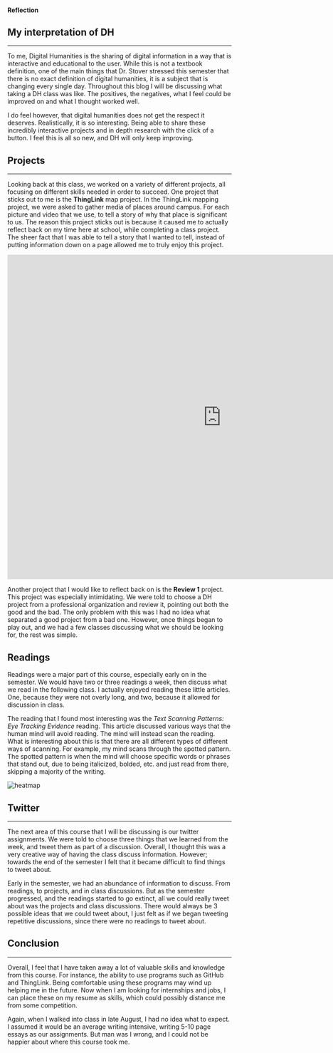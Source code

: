 #### Reflection


## My interpretation of DH

---

To me, Digital Humanities is the sharing of digital information in a way that is interactive and educational to the user. While this is not a textbook definition, one of the main things that Dr. Stover stressed this semester that there is no exact definition of digital humanities, it is a subject that is changing every single day. Throughout this blog I will be discussing what taking a DH class was like. The positives, the negatives, what I feel could be improved on and what I thought worked well.

I do feel however, that digital humanities does not get the respect it deserves. Realistically, it is so interesting. Being able to share these incredibly interactive projects and in depth research with the click of a button. I feel this is all so new, and DH will only keep improving. 

## Projects

---

Looking back at this class, we worked on a variety of different projects, all focusing on different skills needed in order to succeed. One project that sticks out to me is the **ThingLink** map project. In the ThingLink mapping project, we were asked to gather media of places around campus. For each picture and video that we use, to tell a story of why that place is significant to us. The reason this project sticks out is because it caused me to actually reflect back on my time here at school, while completing a class project. The sheer fact that I was able to tell a story that I wanted to tell, instead of putting information down on a page allowed me to truly enjoy this project.

<iframe width="960" height="729.2193308550186" data-original-width="1614" data-original-height="1226" src="https://www.thinglink.com/card/1499043654310821891" type="text/html" frameborder="0" webkitallowfullscreen mozallowfullscreen allowfullscreen scrolling="no"></iframe><script async src="//cdn.thinglink.me/jse/responsive.js"></script>

Another project that I would like to reflect back on is the **Review 1** project. This project was especially intimidating. We were told to choose a DH project from a professional organization and review it, pointing out both the good and the bad. The only problem with this was I had no idea what separated a good project from a bad one. However, once things began to play out, and we had a few classes discussing what we should be looking for, the rest was simple.  

## Readings

Readings were a major part of this course, especially early on in the semester. We would have two or three readings a week, then discuss what we read in the following class. I actually enjoyed reading these little articles. One, because they were not overly long, and two, because it allowed for discussion in class. 

The reading that I found most interesting was the _Text Scanning Patterns: Eye Tracking Evidence_ reading. This article discussed various ways that the human mind will avoid reading. The mind will instead scan the reading. What is interesting about this is that there are all different types of different ways of scanning. For example, my mind scans through the spotted pattern. The spotted pattern is when the mind will choose specific words or phrases that stand out, due to being italicized, bolded, etc. and just read from there, skipping a majority of the writing. 

![heatmap](https://colinmcmunn.github.io/colins-blog-/images/heatmap.png)

## Twitter

---

The next area of this course that I will be discussing is our twitter assignments. We were told to choose three things that we learned from the week, and tweet them as part of a discussion. Overall, I thought this was a very creative way of having the class discuss information. However; towards the end of the semester I felt that it became difficult to find things to tweet about.

Early in the semester, we had an abundance of information to discuss. From readings, to projects, and in class discussions. But as the semester progressed, and the readings started to go extinct, all we could really tweet about was the projects and class discussions. There would always be 3 possible ideas that we could tweet about, I just felt as if we began tweeting repetitive discussions, since there were no readings to tweet about. 

## Conclusion

---

Overall, I feel that I have taken away a lot of valuable skills and knowledge from this course. For instance, the ability to use programs such as GitHub and ThingLink. Being comfortable using these programs may wind up helping me in the future. Now when I am looking for internships and jobs, I can place these on my resume as skills, which could possibly distance me from some competition. 

Again, when I walked into class in late August, I had no idea what to expect. I assumed it would be an average writing intensive, writing 5-10 page essays as our assignments. But man was I wrong, and I could not be happier about where this course took me. 
